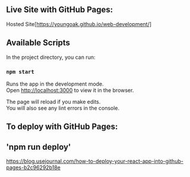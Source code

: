 
## Live Site with GitHub Pages:
Hosted Site[https://youngoak.github.io/web-development/]

## Available Scripts

In the project directory, you can run:

### `npm start`

Runs the app in the development mode.<br />
Open [http://localhost:3000](http://localhost:3000) to view it in the browser.

The page will reload if you make edits.<br />
You will also see any lint errors in the console.


## To deploy with GitHub Pages:
## 'npm run deploy'
https://blog.usejournal.com/how-to-deploy-your-react-app-into-github-pages-b2c96292b18e


